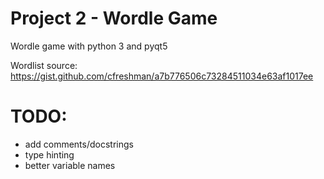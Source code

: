 # Project 2 - Wordle Game
Wordle game with python 3 and pyqt5

Wordlist source: https://gist.github.com/cfreshman/a7b776506c73284511034e63af1017ee

# TODO:
- add comments/docstrings
- type hinting
- better variable names
